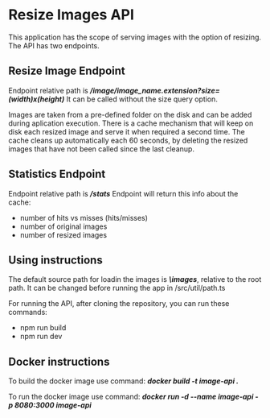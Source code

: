 # Resize Images API

This application has the scope of serving images with the option of resizing.
The API has two endpoints.

## Resize Image Endpoint

Endpoint relative path is **_/image/image_name.extension?size=(width)x(height)_**
It can be called without the size query option.

Images are taken from a pre-defined folder on the disk and can be added during aplication execution.
There is a cache mechanism that will keep on disk each resized image and serve it when required a second time. The cache cleans up automatically each 60 seconds, by deleting the resized images that have not been called since the last cleanup.

## Statistics Endpoint

Endpoint relative path is **_/stats_**
Endpoint will return this info about the cache:
- number of hits vs misses (hits/misses)
- number of original images
- number of resized images

## Using instructions
The default source path for loadin the images is **_\images_**, relative to the root path. It can be changed before running the app in /src/util/path.ts

For running the API, after cloning the repository, you can run these commands:
- npm run build
- npm run dev

## Docker instructions
To build the docker image use command: **_docker build -t image-api ._**

To run the docker image use command: **_docker run -d --name image-api -p 8080:3000 image-api_**
